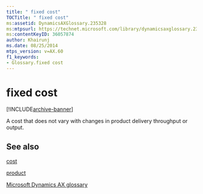 ```yaml
---
title: " fixed cost"
TOCTitle: " fixed cost"
ms:assetid: DynamicsAXGlossary.235328
ms:mtpsurl: https://technet.microsoft.com/library/dynamicsaxglossary.235328(v=AX.60)
ms:contentKeyID: 36057874
author: Khairunj
ms.date: 08/25/2014
mtps_version: v=AX.60
f1_keywords:
- Glossary.fixed cost
---
```


# fixed cost


[!INCLUDE[archive-banner](includes/archive-banner.md)]

A cost that does not vary with changes in product delivery throughput or output.

## See also

[cost](cost.md)

[product](product.md)

[Microsoft Dynamics AX glossary](glossary/microsoft-dynamics-ax-glossary.md)

  


